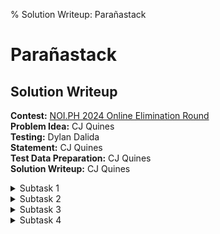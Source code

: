 % Solution Writeup: Parañastack


# Parañastack  
## Solution Writeup

**Contest:** [NOI.PH 2024 Online Elimination Round](https://noi.ph/2024-national-eliminations/)  
**Problem Idea:** CJ Quines  
**Testing:** Dylan Dalida  
**Statement:** CJ Quines  
**Test Data Preparation:** CJ Quines  
**Solution Writeup:** CJ Quines  



<details class="editorial-section"><summary class="h2">Subtask 1</summary>

When $|T| = 0$, Abra takes the first move, and then the game immediately ends. The answer is always $1$.

</details>



<details class="editorial-section"><summary class="h2">Subtask 2</summary>

When $|S| + |T| \le 10^3$, the input is small enough that we can simulate the game directly.

Relatively unoptimized Python solutions using [`collections.deque`](https://docs.python.org/3/library/collections.html#collections.deque) would work.

</details>



<details class="editorial-section"><summary class="h2">Subtask 3</summary>

We use our solution from Subtask 2 to make some observations when $|S| = 0$.

<div class="task">

**Exercise:** What's the answer when the elements of $T$ are:

- all equal?
- sorted in ascending order?
- sorted in descending order?
- almost sorted in ascending order?

What's the general answer?

</div>

<details class="answer"><summary class="h4">Answer</summary>

When the elements of $T$ are:

- all equal, the answer is always $|T| + 1$.
- sorted in ascending order, the answer is always $|T| + 1$.
- sorted in descending order, the answer is always $2\binom{|T|}{2} + |T| + 1$.
- almost sorted in ascending order, it depends. Let's say $T$ is sorted, except for one swap, like `[1, 2, 4, 3, 5]`. If there's one swap, the answer is always $|T| + 3$. Similarly, if there are two swaps, the answer is $|T| + 5$.

In general, the answer is twice the number of [inversions](https://en.wikipedia.org/wiki/Inversion_(discrete_mathematics)), plus $|T| + 1$. There's standard algorithms for counting the number of inversions in an array.

We leave the proof as an exercise to the reader.

</details>

</details>



<details class="editorial-section"><summary class="h2">Subtask 4</summary>

To go from Subtask 3 to the general case, we try adding elements to $S$, one-by-one.

<div class="task">

**Exercise:** Let $T$ be `[2, 4, 6, 8, 10]`. What's the answer when $S$ is:

- `[1]`? `[3]`? `[5]`? `[7]`? `[9]`? `[11]`?
- `[1, 3]`? `[1, 3, 5]`? `[1, 5, 3, 7, 11, 9]`?
- `[1, 1]`? `[3, 1]`? `[3, 1, 5]`? `[3, 1, 5, 7, 11, 9]`? `[5, 1]`?
- `[3, 5, 1]`? `[3, 7, 1]`? `[5, 3, 1]`? `[5, 7, 1]`?

What's the general answer? Does your answer hold if $T$ isn't `[2, 4, 6, 8, 10]`?

</div>

<details class="answer"><summary class="h4">Answer</summary>

When $S$:

- is a single element $s$, we see it's twice the position of $s$ in the list $T$, plus $6$. This suggests something like the inversions, where the answer is somehow related to the number of inversions when we put $s$ in front of $T$.
- starts with $1$, then the answer is always $6$. That means the elements after $1$ are ignored. We can guess that elements less than everything in $T$ are somehow special.
- has $1$ as the second element, then it's like the first case: twice the position of the first element, plus $6$. That maybe means that everything after the minimum element is ignored.
- is some $S'$ followed by $1$, then it's twice the inversions of $\mathit{reversed}(S') + T$, plus $6$.

This suggests the general answer:

- Let $s$ be the first element in $S$ smaller than everything in $T$.
- Let $S'$ be the prefix of $S$ going from the start to the element $s$. If $s$ doesn't exist, $S' = S$.
- The answer is twice the inversions of $\mathit{reversed}(S') + T$, plus $|T| + 1$.

We leave the proof as an exercise to the reader, though we leave some hints below.

</details>

<details class="task"><summary class="h4">Hints for proof</summary>

The reverse thing suggests that we should look not at two separate stacks $S$ and $T$, but an array $\mathit{reversed}(S) + T$.

If we print what's happening to the array with each step, it looks like the array is being sorted by swapping inversions.

</details>

<details class="remarks"><summary class="h4">Remarks</summary>

The algorithm described here is [gnome sort](https://en.wikipedia.org/wiki/Gnome_sort), but with two stacks instead of an array.

</details>

</details>



